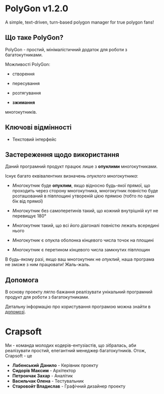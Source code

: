 # PolyGon v1.2.0

A simple, text-driven, turn-based polygon manager for true polygon fans!

## Що таке PolyGon?

PolyGon - простий, мінімалістичний додаток для роботи з багатокутниками.

Можливості PolyGon:

* створення

* пересування

* розтягування

* **зжимання**

многокутників.

## Ключові відмінності

* Текстовий інтерфейс

## Застереження щодо використання

Даний програмний продукт працює лише з **опуклими** многокутниками.

Існує багато еквівалентних визначень *опуклого многокутника*:

* *Многокутник* буде **опуклим**, якщо відносно будь-якої прямої, що проходить через сторону многокутника,
  многокутник повністю буде розташований в півплощині утвореній цією прямою (тобто по один бік від прямої)

* *Многокутник* без самоперетинів такий, що кожний внутрішній кут не перевищує 180°

* *Многокутник* такий, що всі його діагоналі повністю лежать всередині нього

* *Многокутник* є опукла оболонка кінцевого числа точок на площині

* *Многокутник* є перетином кінцевого числа замкнутих півплощин

В будь-якому разі, якщо ваш многокутник не *oпуклий*, наша програма не зможе з ним працювати! Жаль-жаль.


## Допомога

В основу проекту лягло бажання реалізувати унікальний програмний продукт для роботи з багатокутниками.

Детальну інформацію про користування програмою можна знайти в [допомозі](https://github.com/Crapsoft/polygon-manager/blob/master/HELP.md).

# Crapsoft

Ми - команда молодих кодерів-ентузіастів, що зібралась, аби реалізувати простий, елегантний менеджер багатокутників. Отож, Crapsoft - це
* **Лабенський Данило** - Керівник проекту
* **Сидорів Максим** - Архітектор
* **Петрончак Захар** - Аналітик
* **Васильчак Олена** - Тестувальник
* **Старовойт Владислав** - Графічний дизайнер проекту
